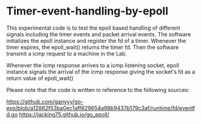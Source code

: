 # Timer-event-handling-by-epoll


This experimental code is to test the epoll based handling of different signals including the timer events and packet arrival events. 
The software initializes the epoll instance and register the fd of a timer. Whenever the timer expires, 
the epoll_wait() returns the timer fd. Then the software transmit a icmp request to a machine in the Lab.

Whenever the icmp response arrives to a icmp listening socket, epoll instance signals the arrival of the icmp response giving the socket's fd
as a return value of epoll_wait()

Please note that the code is written in reference to the following sources:

https://github.com/ganyyy/go-exp/blob/a12862f53ba0ec1aff829654a98b9437b179c3af/runtime/fd/eventfd.go
https://jacking75.github.io/go_epoll/
